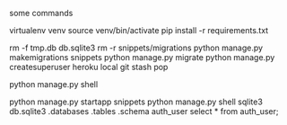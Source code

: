 some commands

virtualenv venv
source venv/bin/activate
pip install -r requirements.txt

rm -f tmp.db db.sqlite3
rm -r snippets/migrations
python manage.py makemigrations snippets
python manage.py migrate
python manage.py createsuperuser
heroku local
git stash pop

python manage.py shell

python manage.py startapp snippets
python manage.py shell
sqlite3 db.sqlite3
.databases
.tables
.schema auth_user
select * from auth_user;